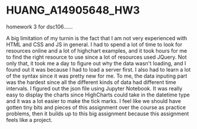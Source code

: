 # HUANG_A14905648_HW3
homework 3 for dsc106......

A big limitation of my turnin is the fact that I am not very experienced with HTML and CSS and JS in general. I had to spend a lot of time to look for resources online and a lot of highchart examples, and it took hours for me to find the right resource to use since a lot of resources used JQuery. Not only that, it took me a day to figure out why the data wasn't loading, and I found out it was because I had to load a server first. I also had to learn a lot of the syntax since it was pretty new for me. To me, the data inputing part was the hardest since all the different kinds of data had different time intervals. I figured out the json file using Jupyter Notebook. It was really easy to display the charts since HighCharts could take in the datetime type and it was a lot easier to make the tick marks. I feel like we should have gotten tiny bits and pieces of this assignment over the course as practice problems, then it builds up to this big assignment because this assignment feels like a project. 
